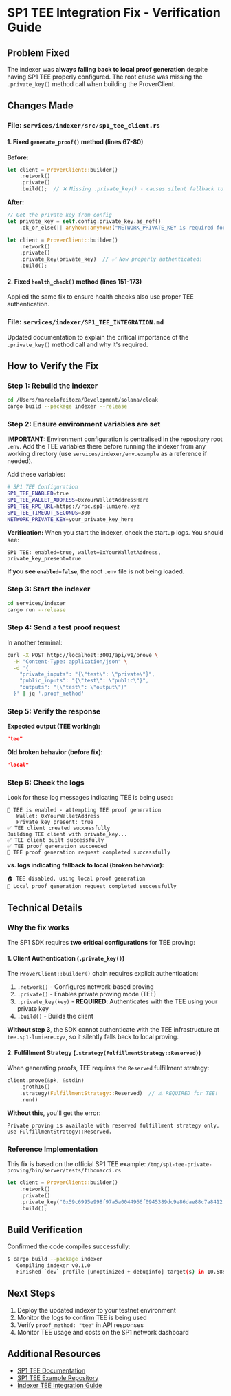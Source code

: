 # SP1 TEE Integration Fix - Verification Guide

## Problem Fixed

The indexer was **always falling back to local proof generation** despite having SP1 TEE properly configured. The root cause was missing the `.private_key()` method call when building the ProverClient.

## Changes Made

### File: `services/indexer/src/sp1_tee_client.rs`

#### 1. Fixed `generate_proof()` method (lines 67-80)

**Before:**
```rust
let client = ProverClient::builder()
    .network()
    .private()
    .build();  // ❌ Missing .private_key() - causes silent fallback to local
```

**After:**
```rust
// Get the private key from config
let private_key = self.config.private_key.as_ref()
    .ok_or_else(|| anyhow::anyhow!("NETWORK_PRIVATE_KEY is required for TEE proving"))?;

let client = ProverClient::builder()
    .network()
    .private()
    .private_key(private_key)  // ✅ Now properly authenticated!
    .build();
```

#### 2. Fixed `health_check()` method (lines 151-173)

Applied the same fix to ensure health checks also use proper TEE authentication.

### File: `services/indexer/SP1_TEE_INTEGRATION.md`

Updated documentation to explain the critical importance of the `.private_key()` method call and why it's required.

## How to Verify the Fix

### Step 1: Rebuild the indexer

```bash
cd /Users/marcelofeitoza/Development/solana/cloak
cargo build --package indexer --release
```

### Step 2: Ensure environment variables are set

**IMPORTANT:** Environment configuration is centralised in the repository root `.env`. Add the TEE variables there before running the indexer from any working directory (use `services/indexer/env.example` as a reference if needed).

Add these variables:

```bash
# SP1 TEE Configuration
SP1_TEE_ENABLED=true
SP1_TEE_WALLET_ADDRESS=0xYourWalletAddressHere
SP1_TEE_RPC_URL=https://rpc.sp1-lumiere.xyz
SP1_TEE_TIMEOUT_SECONDS=300
NETWORK_PRIVATE_KEY=your_private_key_here
```

**Verification:** When you start the indexer, check the startup logs. You should see:
```
SP1 TEE: enabled=true, wallet=0xYourWalletAddress, private_key_present=true
```

**If you see `enabled=false`**, the root `.env` file is not being loaded.

### Step 3: Start the indexer

```bash
cd services/indexer
cargo run --release
```

### Step 4: Send a test proof request

In another terminal:

```bash
curl -X POST http://localhost:3001/api/v1/prove \
  -H "Content-Type: application/json" \
  -d '{
    "private_inputs": "{\"test\": \"private\"}",
    "public_inputs": "{\"test\": \"public\"}",
    "outputs": "{\"test\": \"output\"}"
  }' | jq '.proof_method'
```

### Step 5: Verify the response

**Expected output (TEE working):**
```json
"tee"
```

**Old broken behavior (before fix):**
```json
"local"
```

### Step 6: Check the logs

Look for these log messages indicating TEE is being used:

```
🔐 TEE is enabled - attempting TEE proof generation
   Wallet: 0xYourWalletAddress
   Private key present: true
✅ TEE client created successfully
Building TEE client with private_key...
✅ TEE client built successfully
✅ TEE proof generation succeeded
🎉 TEE proof generation request completed successfully
```

**vs. logs indicating fallback to local (broken behavior):**

```
🏠 TEE disabled, using local proof generation
🎉 Local proof generation request completed successfully
```

## Technical Details

### Why the fix works

The SP1 SDK requires **two critical configurations** for TEE proving:

#### 1. Client Authentication (`.private_key()`)

The `ProverClient::builder()` chain requires explicit authentication:

1. `.network()` - Configures network-based proving
2. `.private()` - Enables private proving mode (TEE)
3. `.private_key(key)` - **REQUIRED**: Authenticates with the TEE using your private key
4. `.build()` - Builds the client

**Without step 3**, the SDK cannot authenticate with the TEE infrastructure at `tee.sp1-lumiere.xyz`, so it silently falls back to local proving.

#### 2. Fulfillment Strategy (`.strategy(FulfillmentStrategy::Reserved)`)

When generating proofs, TEE requires the `Reserved` fulfillment strategy:

```rust
client.prove(&pk, &stdin)
    .groth16()
    .strategy(FulfillmentStrategy::Reserved)  // ⚠️ REQUIRED for TEE!
    .run()
```

**Without this**, you'll get the error:
```
Private proving is available with reserved fulfillment strategy only.
Use FulfillmentStrategy::Reserved.
```

### Reference Implementation

This fix is based on the official SP1 TEE example:
`/tmp/sp1-tee-private-proving/bin/server/tests/fibonacci.rs`

```rust
let client = ProverClient::builder()
    .network()
    .private()
    .private_key("0x59c6995e998f97a5a0044966f0945389dc9e86dae88c7a8412f4603b6b78690d")
    .build();
```

## Build Verification

Confirmed the code compiles successfully:

```bash
$ cargo build --package indexer
   Compiling indexer v0.1.0
   Finished `dev` profile [unoptimized + debuginfo] target(s) in 10.58s
```

## Next Steps

1. Deploy the updated indexer to your testnet environment
2. Monitor the logs to confirm TEE is being used
3. Verify `proof_method: "tee"` in API responses
4. Monitor TEE usage and costs on the SP1 network dashboard

## Additional Resources

- [SP1 TEE Documentation](https://docs.succinct.xyz/docs/sp1/prover-network/private-proving)
- [SP1 TEE Example Repository](https://github.com/succinctlabs/sp1-tee-private-proving)
- [Indexer TEE Integration Guide](./SP1_TEE_INTEGRATION.md)
